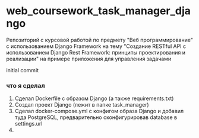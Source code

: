# web_coursework_task_manager_django
Репозиторий с курсовой работой по предмету "Веб программирование" с использованием Django Framework на тему "Создание RESTful API с использованием Django Rest Framework: принципы проектирования и реализации" на примере приложения для управления задачами

initial commit

### что я сделал
1. Сделал Dockerfile с образом Django (а также requirements.txt)
2. Создал проект Django (лежит в папке task_manager)
3. Сделал docker-compose.yml с конфигом образа Django и добавил туда PostgreSQL, предварительно сконфигурировав database в settings.url
4. 